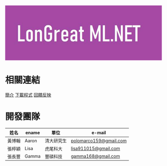 ![Logo](LMLNET.jpg)

# 相關連結

[簡介](/CHT/Introduction.pdf)
[下載程式](LonGreatMLNET.pdf)
[回饋反映](http://fb.longreat.net)

# 開發團隊

| 姓名  | ename  | 單位 |  e-mail |
| -------|------ | -------|------ |
| 黃博翰 | Aaron | 清大研究生 | [polomarco159@gmail.com](polomarco159@gmail.com)  |
| 張楟穎 | Lisa | 虎尾科大   | [lisa911015@gmail.com](lisa911015@gmail.com)  |
| 張長豐 | Gamma | 豐碩科技   | [gamma168@gmail.com](gamma168@gmail.com)  |
